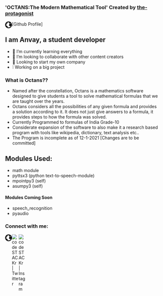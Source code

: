 ### 'OCTANS:The Modern Mathematical Tool' Created by [the-protagonist][website]

[Github Profile][<img align="left" alt="codeSTACKr.com" width="22px" src="https://raw.githubusercontent.com/iconic/open-iconic/master/svg/globe.svg" />](https://github.com/the-protagonist-view)

## I am Anvay, a student developer

- 🌱 I’m currently learning everything 
- 👯 I’m looking to collaborate with other content creators
- 🥅 Looking to start my own company 
-  ❕  Working on a big project
### What is Octans??
- Named after the constellation, Octans is a mathematics software designed to give students a tool to solve mathematical formulas that we are taught over the years.
- Octans considers all the possibilities of any given formula and provides a solution according to it. It does not just give answers to a formula, it provides steps to how the formula was solved.
- Currently Programmed to formulas of India Grade-10
- Considerate expansion of the software to also make it a research based program with tools like wikipedia, dictionary, text analysis etc..
- The Program is incomplete as of 12-1-2021 [Changes are to be committed]

## Modules Used:
- math module
- pyttsx3 (python text-to-speech-module)
- mpointpy3 (self)
- asumpy3 (self)

#### Modules Coming Soon
- speech_recognition
- pyaudio

### Connect with me:

[<img align="left" alt="codeSTACKr.com" width="22px" src="https://raw.githubusercontent.com/iconic/open-iconic/master/svg/globe.svg" />][website]
[<img align="left" alt="codeSTACKr | Twitter" width="22px" src="https://cdn.jsdelivr.net/npm/simple-icons@v3/icons/twitter.svg" />][twitter]
[<img align="left" alt="codeSTACKr | Instagram" width="22px" src="https://cdn.jsdelivr.net/npm/simple-icons@v3/icons/instagram.svg" />][instagram]


<br />

</details>

[website]: https://github.com/the-protagonist-view
[twitter]: https://twitter.com/anvay_arora
[instagram]: https://www.instagram.com/anvay.arora05/
